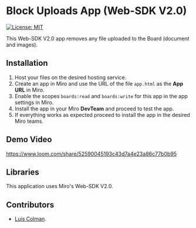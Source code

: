 # Block Uploads App (Web-SDK V2.0)

[![License: MIT](https://img.shields.io/badge/License-MIT-green.svg)](https://opensource.org/licenses/MIT)

This Web-SDK V2.0 app removes any file uploaded to the Board (document and images).

## Installation

1. Host your files on the desired hosting service.
2. Create an app in Miro and use the URL of the file `app.html` as the __App URL__ in Miro.
3. Enable the scopes `boards:read` and `boards:write` for this app in the app settings in Miro.
4. Install the app in your Miro __DevTeam__ and proceed to test the app.
5. If everything works as expected proceed to install the app in the desired Miro teams.

## Demo Video

https://www.loom.com/share/52590045193c43d7a4e23a86c77b0b95

## Libraries

This application uses Miro's Web-SDK V2.0.

## Contributors

- [Luis Colman](https://github.com/LuisSantosColman).
